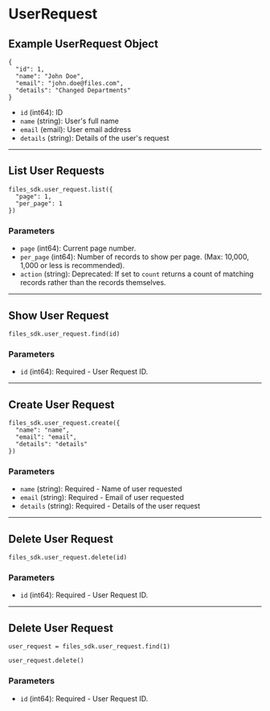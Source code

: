 # UserRequest

## Example UserRequest Object

```
{
  "id": 1,
  "name": "John Doe",
  "email": "john.doe@files.com",
  "details": "Changed Departments"
}
```

* `id` (int64): ID
* `name` (string): User's full name
* `email` (email): User email address
* `details` (string): Details of the user's request


---

## List User Requests

```
files_sdk.user_request.list({
  "page": 1,
  "per_page": 1
})
```

### Parameters

* `page` (int64): Current page number.
* `per_page` (int64): Number of records to show per page.  (Max: 10,000, 1,000 or less is recommended).
* `action` (string): Deprecated: If set to `count` returns a count of matching records rather than the records themselves.


---

## Show User Request

```
files_sdk.user_request.find(id)
```

### Parameters

* `id` (int64): Required - User Request ID.


---

## Create User Request

```
files_sdk.user_request.create({
  "name": "name",
  "email": "email",
  "details": "details"
})
```

### Parameters

* `name` (string): Required - Name of user requested
* `email` (string): Required - Email of user requested
* `details` (string): Required - Details of the user request


---

## Delete User Request

```
files_sdk.user_request.delete(id)
```

### Parameters

* `id` (int64): Required - User Request ID.


---

## Delete User Request

```
user_request = files_sdk.user_request.find(1)

user_request.delete()
```

### Parameters

* `id` (int64): Required - User Request ID.
